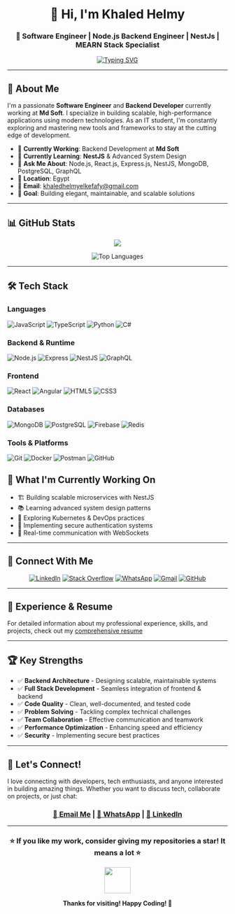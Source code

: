 <div align="center">

# 👋 Hi, I'm Khaled Helmy

### 🚀 Software Engineer | Node.js Backend Engineer | NestJs | MEARN Stack Specialist

[![Typing SVG](https://readme-typing-svg.herokuapp.com?font=Fira+Code&size=22&duration=3000&pause=1000&color=F75C7E&center=true&vCenter=true&width=600&lines=Node.js+Developer;MEARN+Stack+Developer;NestJS+Enthusiast+And+Microservices;Always+Learning+New+Technologies)](https://github.com/khaledhelmyg)

</div>

---

## 💼 About Me

I'm a passionate **Software Engineer** and **Backend Developer** currently working at **Md Soft**. I specialize in building scalable, high-performance applications using modern technologies. As an IT student, I'm constantly exploring and mastering new tools and frameworks to stay at the cutting edge of development.

- 🔭 **Currently Working**: Backend Development at **Md Soft**
- 🌱 **Currently Learning**: **NestJS** & Advanced System Design
- 💬 **Ask Me About**: Node.js, React.js, Express.js, NestJS, MongoDB, PostgreSQL, GraphQL
- 📍 **Location**: Egypt
- 📧 **Email**: khaledhelmyelkefafy@gmail.com
- 🎯 **Goal**: Building elegant, maintainable, and scalable solutions

---

## 📊 GitHub Stats

<div align="center">

<picture>
  <source
    srcset="https://github-readme-stats.vercel.app/api?username=khaledhelmyg&show_icons=true&theme=dark"
    media="(prefers-color-scheme: dark)"
  />
  <source
    srcset="https://github-readme-stats.vercel.app/api?username=khaledhelmyg&show_icons=true"
    media="(prefers-color-scheme: light), (prefers-color-scheme: no-preference)"
  />
  <img src="https://github-readme-stats.vercel.app/api?username=khaledhelmyg&show_icons=true" />
</picture>

![Top Languages](https://github-readme-stats.vercel.app/api/top-langs/?username=khaledhelmyg&theme=github_dark&hide_border=true&layout=compact)

</div>

---

## 🛠️ Tech Stack

### Languages
<div>
  <img src="https://img.shields.io/badge/JavaScript-F7DF1E?style=for-the-badge&logo=javascript&logoColor=black" alt="JavaScript"/>
  <img src="https://img.shields.io/badge/TypeScript-3178C6?style=for-the-badge&logo=typescript&logoColor=white" alt="TypeScript"/>
  <img src="https://img.shields.io/badge/Python-3776AB?style=for-the-badge&logo=python&logoColor=white" alt="Python"/>
  <img src="https://img.shields.io/badge/C%23-239120?style=for-the-badge&logo=c-sharp&logoColor=white" alt="C#"/>
</div>

### Backend & Runtime
<div>
  <img src="https://img.shields.io/badge/Node.js-339933?style=for-the-badge&logo=node.js&logoColor=white" alt="Node.js"/>
  <img src="https://img.shields.io/badge/Express.js-000000?style=for-the-badge&logo=express&logoColor=white" alt="Express"/>
  <img src="https://img.shields.io/badge/NestJS-E0234E?style=for-the-badge&logo=nestjs&logoColor=white" alt="NestJS"/>
  <img src="https://img.shields.io/badge/GraphQL-E10098?style=for-the-badge&logo=graphql&logoColor=white" alt="GraphQL"/>
</div>

### Frontend
<div>
  <img src="https://img.shields.io/badge/React-61DAFB?style=for-the-badge&logo=react&logoColor=black" alt="React"/>
  <img src="https://img.shields.io/badge/Angular-DD0031?style=for-the-badge&logo=angular&logoColor=white" alt="Angular"/>
  <img src="https://img.shields.io/badge/HTML5-E34C26?style=for-the-badge&logo=html5&logoColor=white" alt="HTML5"/>
  <img src="https://img.shields.io/badge/CSS3-1572B6?style=for-the-badge&logo=css3&logoColor=white" alt="CSS3"/>
</div>

### Databases
<div>
  <img src="https://img.shields.io/badge/MongoDB-13AA52?style=for-the-badge&logo=mongodb&logoColor=white" alt="MongoDB"/>
  <img src="https://img.shields.io/badge/PostgreSQL-336791?style=for-the-badge&logo=postgresql&logoColor=white" alt="PostgreSQL"/>
  <img src="https://img.shields.io/badge/Firebase-FFCA28?style=for-the-badge&logo=firebase&logoColor=black" alt="Firebase"/>
  <img src="https://img.shields.io/badge/Redis-DC382D?style=for-the-badge&logo=redis&logoColor=white" alt="Redis"/>
</div>

### Tools & Platforms
<div>
  <img src="https://img.shields.io/badge/Git-F05032?style=for-the-badge&logo=git&logoColor=white" alt="Git"/>
  <img src="https://img.shields.io/badge/Docker-2496ED?style=for-the-badge&logo=docker&logoColor=white" alt="Docker"/>
  <img src="https://img.shields.io/badge/Postman-FF6C37?style=for-the-badge&logo=postman&logoColor=white" alt="Postman"/>
  <img src="https://img.shields.io/badge/GitHub-181717?style=for-the-badge&logo=github&logoColor=white" alt="GitHub"/>
</div>

## 🎯 What I'm Currently Working On

- 🏗️ Building scalable microservices with NestJS
- 📚 Learning advanced system design patterns
- 🚀 Exploring Kubernetes & DevOps practices
- 🔐 Implementing secure authentication systems
- 💬 Real-time communication with WebSockets

---

## 📱 Connect With Me

<div align="center">

[![LinkedIn](https://img.shields.io/badge/LinkedIn-0A66C2?style=for-the-badge&logo=linkedin&logoColor=white)](https://linkedin.com/in/khaled-helmy)
[![Stack Overflow](https://img.shields.io/badge/Stack%20Overflow-F48024?style=for-the-badge&logo=stack-overflow&logoColor=white)](https://stackoverflow.com/users/18642096)
[![WhatsApp](https://img.shields.io/badge/WhatsApp-25D366?style=for-the-badge&logo=whatsapp&logoColor=white)](https://wa.me/message/VCR6S7GI4C3MA1)
[![Gmail](https://img.shields.io/badge/Gmail-D14836?style=for-the-badge&logo=gmail&logoColor=white)](mailto:khaledhelmyelkefafy@gmail.com)
[![GitHub](https://img.shields.io/badge/GitHub-181717?style=for-the-badge&logo=github&logoColor=white)](https://github.com/khaledhelmyg)

</div>

---

## 📄 Experience & Resume

For detailed information about my professional experience, skills, and projects, check out my [comprehensive resume](https://docs.google.com/document/d/16xUJsBUsq4A00cebn-M11CYPua6vqouD/edit?usp=drivesdk&ouid=104217138230679494990&rtpof=true&sd=true)

---

## 🏆 Key Strengths

- ✅ **Backend Architecture** - Designing scalable, maintainable systems
- ✅ **Full Stack Development** - Seamless integration of frontend & backend
- ✅ **Code Quality** - Clean, well-documented, and tested code
- ✅ **Problem Solving** - Tackling complex technical challenges
- ✅ **Team Collaboration** - Effective communication and teamwork
- ✅ **Performance Optimization** - Enhancing speed and efficiency
- ✅ **Security** - Implementing secure best practices

---

## 💬 Let's Connect!

I love connecting with developers, tech enthusiasts, and anyone interested in building amazing things. Whether you want to discuss tech, collaborate on projects, or just chat:

<div align="center">

### [📧 Email Me](mailto:khaledhelmyelkefafy@gmail.com) | [💬 WhatsApp](https://wa.me/message/VCR6S7GI4C3MA1) | [🔗 LinkedIn](https://linkedin.com/in/khaled-helmy)

</div>

---

<div align="center">

### ⭐ If you like my work, consider giving my repositories a star! It means a lot ⭐

<img src="https://media.giphy.com/media/LnQjpWaON8nhr21vNW/giphy.gif" width="60">

**Thanks for visiting! Happy Coding! 🚀**

</div>
